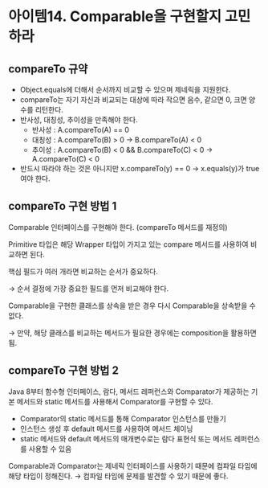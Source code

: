 # 아이템14. Comparable을 구현할지 고민하라

## compareTo 규약

- Object.equals에 더해서 순서까지 비교할 수 있으며 제네릭을 지원한다.
- compareTo는 자기 자신과 비교되는 대상에 따라 작으면 음수, 같으면 0, 크면 양수를 리턴한다.
- 반사성, 대칭성, 추이성을 만족해야 한다.
  - 반사성 : A.compareTo(A) == 0
  - 대칭성 : A.compareTo(B) > 0 → B.compareTo(A) < 0
  - 추이성 : A.compareTo(B) < 0 && B.compareTo(C) < 0 → A.compareTo(C) < 0
- 반드시 따라야 하는 것은 아니지만 x.compareTo(y) == 0 → x.equals(y)가 true여야 한다.

## compareTo 구현 방법 1

Comparable<T> 인터페이스를 구현해야 한다. (compareTo 메서드를 재정의)

Primitive 타입은 해당 Wrapper 타입이 가지고 있는 compare 메서드를 사용하여 비교하면 된다.

핵심 필드가 여러 개라면 비교하는 순서가 중요하다.

→ 순서 결정에 가장 중요한 필드를 먼저 비교해야 한다.

Comparable을 구현한 클래스를 상속을 받은 경우 다시 Comparable을 상속받을 수 없다.

→ 만약, 해당 클래스를 비교하는 메서드가 필요한 경우에는 composition을 활용하면 됨.

## compareTo 구현 방법 2

Java 8부터 함수형 인터페이스, 람다, 메서드 레퍼런스와 Comparator가 제공하는 기본 메서드와 static 메서드를 사용해서 Comparator를 구현할 수 있다.

- Comparator의 static 메서드를 통해 Comparator 인스턴스를 만들기
- 인스턴스 생성 후 default 메서드를 사용하여 메서드 체이닝
- static 메서드와 default 메서드의 매개변수로는 람다 표현식 또는 메서드 레퍼런스를 사용할 수 있음

Comparable과 Comparator는 제네릭 인터페이스를 사용하기 때문에 컴파일 타임에 해당 타입이 정해진다.
→ 컴파일 타임에 문제를 발견할 수 있기 때문에 좋다.
